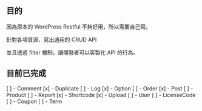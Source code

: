 ## 目的

因為原本的 WordPress Restful 不夠好用，所以需要自己寫。

針對各項資源，寫出通用的 CRUD API

並且透過 filter 機制，讓開發者可以客製化 API 的行為。

## 目前已完成

[ ] - Comment
[x] - Duplicate
[ ] - Log
[x] - Option
[ ] - Order
[x] - Post
[ ] - Product
[ ] - Report
[x] - Shortcode
[x] - Upload
[ ] - User
[ ] - LicenseCode
[ ] - Coupon
[ ] - Term
